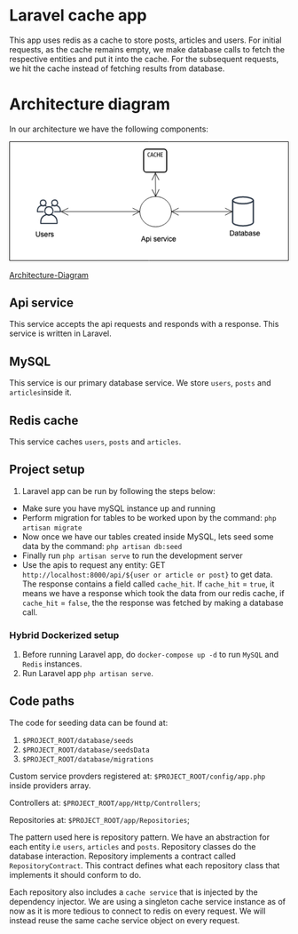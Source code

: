 # Laravel cache app

This app uses redis as a cache to store posts, articles and users. For initial requests, as the cache remains empty, we make database calls to fetch the respective entities and put it into the cache. For the subsequent requests, we hit the cache instead of fetching results from database.

# Architecture diagram


In our architecture we have the following components:

<img src="./diagrams/architecture-diagram.png">

[Architecture-Diagram](./diagrams/architecture-diagram.png)

## Api service

This service accepts the api requests and responds with a response. This service is written in Laravel.

## MySQL

This service is our primary database service. We store `users`, `posts` and `articles`inside it.

## Redis cache

This service caches `users`, `posts` and `articles`. 

## Project setup

1. Laravel app can be run by following the steps below:

- Make sure you have mySQL instance up and running
- Perform migration for tables to be worked upon by the command: `php artisan migrate`
- Now once we have our tables created inside MySQL, lets seed some data by the command: `php artisan db:seed`
- Finally run `php artisan serve` to run the development server
- Use the apis to request any entity: GET `http://localhost:8000/api/${user or article or post}` to get data. The response contains a field called `cache_hit`. If `cache_hit` = `true`,  it means we have a response which took the data from our redis cache, if `cache_hit` = `false`, the the response was fetched by making a database call.

### Hybrid Dockerized setup

1. Before running Laravel app, do `docker-compose up -d` to run `MySQL` and `Redis` instances.
1. Run Laravel app `php artisan serve`.

## Code paths

The code for seeding data can be found at: 
1. `$PROJECT_ROOT/database/seeds`
1. `$PROJECT_ROOT/database/seedsData`
1. `$PROJECT_ROOT/database/migrations`

Custom service provders registered at: `$PROJECT_ROOT/config/app.php` inside providers array.

Controllers at: `$PROJECT_ROOT/app/Http/Controllers`;

Repositories at: `$PROJECT_ROOT/app/Repositories`;

The pattern used here is repository pattern. We have an abstraction for each entity i.e `users`, `articles` and `posts`. Repository classes do the database interaction. Repository implements a contract called `RepositoryContract`. This contract defines what each repository class that implements it should conform to do.

Each repository also includes a `cache service` that is injected by the dependency injector. We are using a singleton cache service instance as of now as it is more tedious to connect to redis on every request. We will instead reuse the same cache service object on every request.




